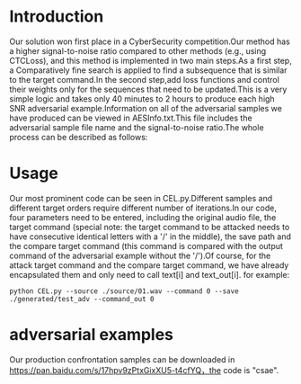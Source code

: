 # Introduction
Our solution won first place in a CyberSecurity competition.Our method has a higher signal-to-noise ratio compared to other methods (e.g., using CTCLoss), and this method is implemented in two main steps.As a first step, a Comparatively fine search is applied to find a subsequence that is similar to the target command.In the second step,add loss functions and control their weights only for the sequences that need to be updated.This is a very simple logic and takes only 40 minutes to 2 hours to produce each high SNR adversarial example.Information on all of the adversarial samples we have produced can be viewed in AESInfo.txt.This file includes the adversarial sample file name and the signal-to-noise ratio.The whole process can be described as follows:
# Usage
Our most prominent code can be seen in CEL.py.Different samples and different target orders require different number of iterations.In our code, four parameters need to be entered, including the original audio file, the target command (special note: the target command to be attacked needs to have consecutive identical letters with a '/' in the middle), the save path and the compare target command (this command is compared with the output command of the adversarial example without the '/').Of course, for the attack target command and the compare target command, we have already encapsulated them and only need to call text[i] and text_out[i].
for example:
~~~
python CEL.py --source ./source/01.wav --command 0 --save ./generated/test_adv --command_out 0
~~~
# adversarial examples
Our production confrontation samples can be downloaded in https://pan.baidu.com/s/17hpv9zPtxGixXU5-t4cfYQ，the code is "csae".
